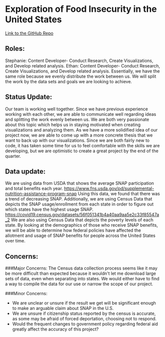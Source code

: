 # Exploration of Food Insecurity in the United States
[Link to the GitHub Repo](https://github.com/ethanvuong/Food-insecurity)

## Roles:
Stephanie: Content Developer- Conduct Research, Create Visualizations, and Develop related analysis.
Ethan: Content Developer- Conduct Research, Create Visualizations, and Develop related analysis.
Essentially, we have the same role because we evenly distribute the work between us. We will split the work by the data sets and goals we are looking to achieve.

## Status Update:
Our team is working well together. Since we have previous experience working with each other, we are able to communicate well regarding ideas and splitting the work evenly between us. We are both very passionate about this topic which helps us in staying motivated when creating visualizations and analyzing them. As we have a more solidified idea of our project now, we are able to come up with a more concrete thesis that we want to back up with our visualizations. Since we are both fairly new to code, it has taken some time for us to feel comfortable with the skills we are developing, but we are optimistic to create a great project by the end of the quarter.

## Data update:
We are using data from USDA that shows the average SNAP participation and total benefits each year. 
https://www.fns.usda.gov/pd/supplemental-nutrition-assistance-program-snap
Using this data, we found that there was a trend of decreasing SNAP.  Additionally, we are using Census Data that depicts the SNAP usage/enrollment from each state in order to figure out which states have the highest usage SNAP. 
https://covid19.census.gov/datasets/56f051341b4a40aa9aa5e2c33f85547a_2 
We are also using Census Data that depicts the poverty levels of each state. By looking at the demographics of those who receive SNAP benefits, we will be able to determine how federal policies have affected the allotment and usage of SNAP benefits for people across the United States over time.


## Concerns:
###Major Concerns:
The Census data collection process seems like it may be more difficult than expected because it wouldn't let me download large sets of data, even when separating into states. We would either have to find a way to compile the data for our use or narrow the scope of our project.

###Minor Concerns:
* We are unclear or unsure if the result we get will be significant enough to make an arguable claim about SNAP in the U.S.
* We are unsure if citizenship status reported by the census is accurate, as some may be afraid of forced deportation, choosing not to respond.
* Would the frequent changes to government policy regarding federal aid greatly affect the accuracy of this project?
